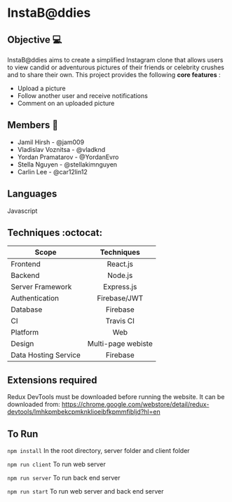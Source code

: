 # InstaB@ddies

## Objective :computer:
InstaB@ddies aims to create a simplified Instagram clone that allows users to view candid or adventurous pictures of their friends or celebrity crushes and to share their own. This project provides the following **core features** :
* Upload a picture
* Follow another user and receive notifications
* Comment on an uploaded picture

## Members :bust_in_silhouette:
* Jamil Hirsh - @jam009
* Vladislav Voznitsa - @vladknd
* Yordan Pramatarov - @YordanEvro
* Stella Nguyen - @stellakimnguyen
* Carlin Lee - @car12lin12

## Languages
Javascript

## Techniques :octocat:
| Scope                 | Techniques                      |
| --------------        |:-----------------------:        |
| Frontend              | React.js                        |
| Backend               | Node.js                         |
| Server Framework      | Express.js                      |
| Authentication        | Firebase/JWT                    |
| Database              | Firebase                        |
| CI                    | Travis CI                       |
| Platform              | Web                             |
| Design                | Multi-page webiste              |
| Data Hosting Service  | Firebase                        |

## Extensions required
Redux DevTools must be downloaded before running the website. It can be downloaded from: https://chrome.google.com/webstore/detail/redux-devtools/lmhkpmbekcpmknklioeibfkpmmfibljd?hl=en


## To Run
``` npm install ```
In the root directory, server folder and client folder

``` npm run client ```
To run web server

``` npm run server ```
To run back end server

``` npm run start ```
To run web server and back end server